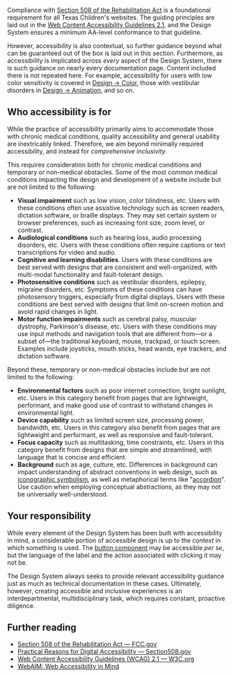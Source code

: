 <!--lede
  Texas Children's is committed to providing intuitive and pleasant digital experiences to users of all abilities and backgrounds.
lede-->

Compliance with [Section 508 of the Rehabilitation Act](https://www.section508.gov/) is a foundational requirement for all Texas Children's websites. The guiding principles are laid out in the [Web Content Accessibility Guidelines 2.1](https://www.w3.org/TR/WCAG21/), and the Design System ensures a minimum AA-level conformance to that guideline.

However, accessibility is also contextual, so further guidance beyond what can be guaranteed out of the box is laid out in this section. Furthermore, as accessibility is implicated across *every* aspect of the Design System, there is such guidance on nearly every documentation page. Content included there is not repeated here. For example, accessibility for users with low color sensitivity is covered in [Design &rarr; Color](/design/color), those with vestibular disorders in [Design &rarr; Animation](/design/animation), and so on.

## Who accessibility is for
While the practice of accessibility primarily aims to accommodate those with chronic medical conditions, quality accessibility and general usability are inextricably linked. Therefore, we aim beyond minimally required accessibility, and instead for *comprehensive inclusivity*.

This requires consideration both for chronic medical conditions and temporary or non-medical obstacles. Some of the most common medical conditions impacting the design and development of a website include but are not limited to the following:

* **Visual impairment** such as low vision, color blindness, etc. Users with these conditions often use assistive technology such as screen readers, dictation software, or braille displays. They may set certain system or browser preferences, such as increasing font size, zoom level, or contrast.
* **Audiological conditions** such as hearing loss, audio processing disorders, etc. Users with these conditions often require captions or text transcriptions for video and audio.
* **Cognitive and learning disabilities**. Users with these conditions are best served with designs that are consistent and well-organized, with multi-modal functionality and fault-tolerant design.
* **Photosensitive conditions** such as vestibular disorders, epilepsy, migraine disorders, etc. Symptoms of these conditions can have photosensory triggers, especially from digital displays. Users with these conditions are best served with designs that limit on-screen motion and avoid rapid changes in light.
* **Motor function impairments** such as cerebral palsy, muscular dystrophy, Parkinson's disease, etc. Users with these conditions may use input methods and navigation tools that are different from—or a subset of—the traditional keyboard, mouse, trackpad, or touch screen. Examples include joysticks, mouth sticks, head wands, eye trackers, and dictation software.

Beyond these, temporary or non-medical obstacles include but are not limited to the following:

* **Environmental factors** such as poor internet connection, bright sunlight, etc. Users in this category benefit from pages that are lightweight, performant, and make good use of contrast to withstand changes in environmental light.
* **Device capability** such as limited screen size, processing power, bandwidth, etc. Users in this category also benefit from pages that are lightweight and performant, as well as responsive and fault-tolerant.
* **Focus capacity** such as multitasking, time constraints, etc. Users in this category benefit from designs that are simple and streamlined, with language that is concise and efficient.
* **Background** such as age, culture, etc. Differences in background can impact understanding of abstract conventions in web design, such as [iconographic symbolism](/components/icon#best-practices), as well as metaphorical terms like "[accordion](/components/accordion)". Use caution when employing conceptual abstractions, as they may not be universally well-understood.

## Your responsibility
While every element of the Design System has been built with accessibility in mind, a considerable portion of accessible design is up to the *context* in which something is used. The [button component](/components/button) may be accessible *per se*, but the language of the label and the action associated with clicking it may not be.

The Design System always seeks to provide relevant accessibility guidance just as much as technical documentation in these cases. Ultimately, however, creating accessible and inclusive experiences is an interdepartmental, multidisciplinary task, which requires constant, proactive diligence.

## Further reading
* [Section 508 of the Rehabilitation Act — FCC.gov](https://www.fcc.gov/general/section-508-rehabilitation-act)
* [Practical Reasons for Digital Accessibility — Section508.gov](https://www.section508.gov/manage/benefits-of-accessibility/)
* [Web Content Accessibility Guidelines (WCAG) 2.1 — W3C.org](https://www.w3.org/TR/WCAG21/)
* [WebAIM: Web Accessibility in Mind](https://webaim.org/)

<!--
metnion visually hidden mixin/utility
* https://www.carbondesignsystem.com/guidelines/accessibility/overview/
* https://alistapart.com/article/accessibility-for-vestibular/
* https://uxplanet.org/web-accessibility-for-vestibular-disabilities-919a78d7b0b1
-->